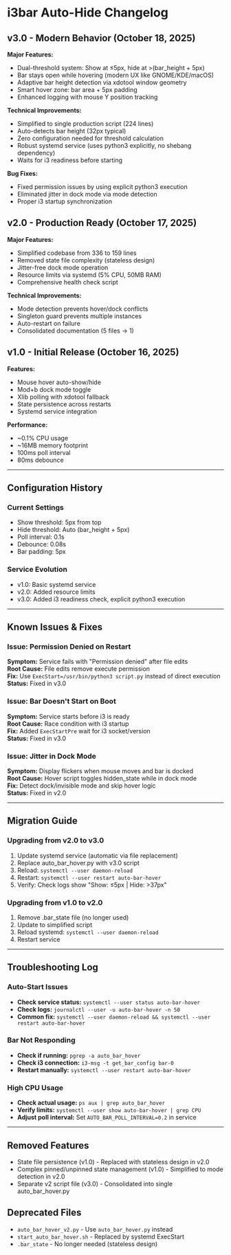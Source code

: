 # i3bar Auto-Hide Changelog

## v3.0 - Modern Behavior (October 18, 2025)
**Major Features:**
- Dual-threshold system: Show at ≤5px, hide at >(bar_height + 5px)
- Bar stays open while hovering (modern UX like GNOME/KDE/macOS)
- Adaptive bar height detection via xdotool window geometry
- Smart hover zone: bar area + 5px padding
- Enhanced logging with mouse Y position tracking

**Technical Improvements:**
- Simplified to single production script (224 lines)
- Auto-detects bar height (32px typical)
- Zero configuration needed for threshold calculation
- Robust systemd service (uses python3 explicitly, no shebang dependency)
- Waits for i3 readiness before starting

**Bug Fixes:**
- Fixed permission issues by using explicit python3 execution
- Eliminated jitter in dock mode via mode detection
- Proper i3 startup synchronization

## v2.0 - Production Ready (October 17, 2025)
**Major Features:**
- Simplified codebase from 336 to 159 lines
- Removed state file complexity (stateless design)
- Jitter-free dock mode operation
- Resource limits via systemd (5% CPU, 50MB RAM)
- Comprehensive health check script

**Technical Improvements:**
- Mode detection prevents hover/dock conflicts
- Singleton guard prevents multiple instances
- Auto-restart on failure
- Consolidated documentation (5 files → 1)

## v1.0 - Initial Release (October 16, 2025)
**Features:**
- Mouse hover auto-show/hide
- Mod+b dock mode toggle
- Xlib polling with xdotool fallback
- State persistence across restarts
- Systemd service integration

**Performance:**
- ~0.1% CPU usage
- ~16MB memory footprint
- 100ms poll interval
- 80ms debounce

---

## Configuration History

### Current Settings
- Show threshold: 5px from top
- Hide threshold: Auto (bar_height + 5px)
- Poll interval: 0.1s
- Debounce: 0.08s
- Bar padding: 5px

### Service Evolution
- v1.0: Basic systemd service
- v2.0: Added resource limits
- v3.0: Added i3 readiness check, explicit python3 execution

---

## Known Issues & Fixes

### Issue: Permission Denied on Restart
**Symptom:** Service fails with "Permission denied" after file edits  
**Root Cause:** File edits remove execute permission  
**Fix:** Use `ExecStart=/usr/bin/python3 script.py` instead of direct execution  
**Status:** Fixed in v3.0

### Issue: Bar Doesn't Start on Boot
**Symptom:** Service starts before i3 is ready  
**Root Cause:** Race condition with i3 startup  
**Fix:** Added `ExecStartPre` wait for i3 socket/version  
**Status:** Fixed in v3.0

### Issue: Jitter in Dock Mode
**Symptom:** Display flickers when mouse moves and bar is docked  
**Root Cause:** Hover script toggles hidden_state while in dock mode  
**Fix:** Detect dock/invisible mode and skip hover logic  
**Status:** Fixed in v2.0

---

## Migration Guide

### Upgrading from v2.0 to v3.0
1. Update systemd service (automatic via file replacement)
2. Replace auto_bar_hover.py with v3.0 script
3. Reload: `systemctl --user daemon-reload`
4. Restart: `systemctl --user restart auto-bar-hover`
5. Verify: Check logs show "Show: ≤5px | Hide: >37px"

### Upgrading from v1.0 to v2.0
1. Remove .bar_state file (no longer used)
2. Update to simplified script
3. Reload systemd: `systemctl --user daemon-reload`
4. Restart service

---

## Troubleshooting Log

### Auto-Start Issues
- **Check service status:** `systemctl --user status auto-bar-hover`
- **Check logs:** `journalctl --user -u auto-bar-hover -n 50`
- **Common fix:** `systemctl --user daemon-reload && systemctl --user restart auto-bar-hover`

### Bar Not Responding
- **Check if running:** `pgrep -a auto_bar_hover`
- **Check i3 connection:** `i3-msg -t get_bar_config bar-0`
- **Restart manually:** `systemctl --user restart auto-bar-hover`

### High CPU Usage
- **Check actual usage:** `ps aux | grep auto_bar_hover`
- **Verify limits:** `systemctl --user show auto-bar-hover | grep CPU`
- **Adjust poll interval:** Set `AUTO_BAR_POLL_INTERVAL=0.2` in service

---

## Removed Features
- State file persistence (v1.0) - Replaced with stateless design in v2.0
- Complex pinned/unpinned state management (v1.0) - Simplified to mode detection in v2.0
- Separate v2 script file (v3.0) - Consolidated into single auto_bar_hover.py

## Deprecated Files
- `auto_bar_hover_v2.py` - Use `auto_bar_hover.py` instead
- `start_auto_bar_hover.sh` - Replaced by systemd ExecStart
- `.bar_state` - No longer needed (stateless design)
